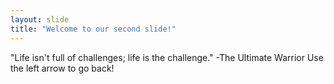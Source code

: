 ```yaml
---
layout: slide
title: "Welcome to our second slide!"
---
```

"Life isn't full of challenges; life is the challenge."
-The Ultimate Warrior
Use the left arrow to go back!
